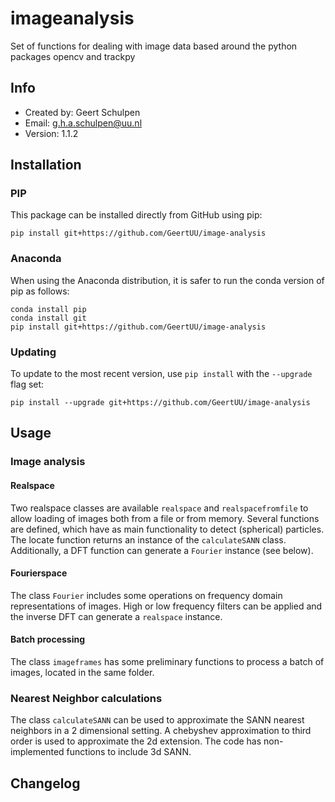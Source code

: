 # imageanalysis
Set of functions for dealing with image data based around the python packages opencv and trackpy

## Info
- Created by: Geert Schulpen
- Email: g.h.a.schulpen@uu.nl
- Version: 1.1.2


## Installation

### PIP
This package can be installed directly from GitHub using pip:
```
pip install git+https://github.com/GeertUU/image-analysis
```
### Anaconda
When using the Anaconda distribution, it is safer to run the conda version of pip as follows:
```
conda install pip
conda install git
pip install git+https://github.com/GeertUU/image-analysis
```
### Updating
To update to the most recent version, use `pip install` with the `--upgrade` flag set:
```
pip install --upgrade git+https://github.com/GeertUU/image-analysis
```


## Usage
### Image analysis
#### Realspace
Two realspace classes are available `realspace` and `realspacefromfile` to allow loading of images both from a file or from memory. Several functions are defined, which have as main functionality to detect (spherical) particles. The locate function returns an instance of the `calculateSANN` class. Additionally, a DFT function can generate a `Fourier` instance (see below).

#### Fourierspace
The class `Fourier` includes some operations on frequency domain representations of images. High or low frequency filters can be applied and the inverse DFT can generate a `realspace` instance.

#### Batch processing
The class `imageframes` has some preliminary functions to process a batch of images, located in the same folder.

### Nearest Neighbor calculations
The class `calculateSANN` can be used to approximate the SANN nearest neighbors in a 2 dimensional setting. A chebyshev approximation to third order is used to approximate the 2d extension.
The code has non-implemented functions to include 3d SANN.



## Changelog

